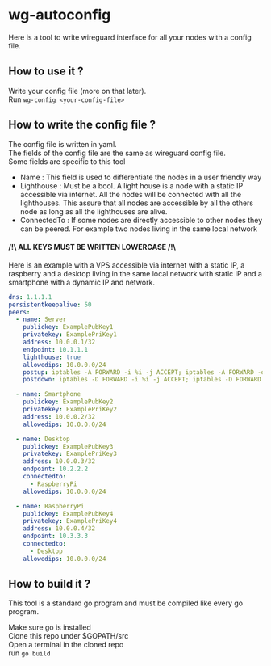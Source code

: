 # wg-autoconfig

Here is a tool to write wireguard interface for all your nodes with a config file.

## How to use it ?
Write your config file (more on that later).
<br>Run `wg-config <your-config-file>`

## How to write the config file ?

The config file is written in yaml.
<br>The fields of the config file are the same as wireguard config file.
<br>Some fields are specific to this tool

- Name : This field is used to differentiate the nodes in a user friendly way
- Lighthouse : Must be a bool. A light house is a node with a static IP accessible via internet. All the nodes will be connected with all the lighthouses. This assure that all nodes are accessible by all the others node as long as all the lighthouses are alive.
- ConnectedTo : If some nodes are directly accessible to other nodes they can be peered. For example two nodes living in the same local network

#### /!\ ALL KEYS MUST BE WRITTEN LOWERCASE /!\


Here is an example with a VPS accessible via internet with a static IP, a raspberry and a desktop living in the same local network with static IP and a smartphone with a dynamic IP and network.

```yaml
dns: 1.1.1.1
persistentkeepalive: 50
peers:
  - name: Server
    publickey: ExamplePubKey1
    privatekey: ExamplePriKey1
    address: 10.0.0.1/32
    endpoint: 10.1.1.1
    lighthouse: true
    allowedips: 10.0.0.0/24
    postup: iptables -A FORWARD -i %i -j ACCEPT; iptables -A FORWARD -o %i -j ACCEPT; iptables -t nat -A POSTROUTING -o ens3 -j MASQUERADE
    postdown: iptables -D FORWARD -i %i -j ACCEPT; iptables -D FORWARD -o %i -j ACCEPT; iptables -t nat -D POSTROUTING -o ens3 -j MASQUERADE

  - name: Smartphone
    publickey: ExamplePubKey2
    privatekey: ExamplePriKey2
    address: 10.0.0.2/32
    allowedips: 10.0.0.0/24

  - name: Desktop
    publickey: ExamplePubKey3
    privatekey: ExamplePriKey3
    address: 10.0.0.3/32
    endpoint: 10.2.2.2
    connectedto:
      - RaspberryPi
    allowedips: 10.0.0.0/24

  - name: RaspberryPi
    publickey: ExamplePubKey4
    privatekey: ExamplePriKey4
    address: 10.0.0.4/32
    endpoint: 10.3.3.3
    connectedto:
      - Desktop
    allowedips: 10.0.0.0/24

```

## How to build it ?

This tool is a standard go program and must be compiled like every go program.

Make sure go is installed 
<br>Clone this repo under $GOPATH/src
<br>Open a terminal in the cloned repo
<br>run `go build`
